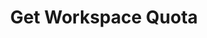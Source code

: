 ---
title: Get Workspace Quota
excerpt: Get workspace quota
api:
  file: botpress-api.json
  operationId: getWorkspaceQuota
deprecated: false
hidden: false
metadata:
  title: ''
  description: ''
  robots: index
next:
  description: ''
---